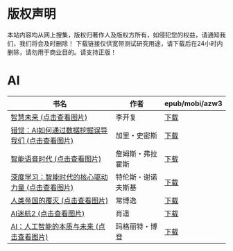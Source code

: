 # 版权声明

本站内容均从网上搜集，版权归著作人及版权方所有，如侵犯您的权益，请通知我们，我们将会及时删除！ 下载链接仅供宽带测试研究用途，请下载后在24小时内删除，请勿用于商业目的。请支持正版！

# AI

| 书名 | 作者 | epub/mobi/azw3 |
| --- | --- | --- |
| [智慧未来 (点击查看图片)](https://www.dushupai.com/attachment/2024/06/11/db500397b72ca7f0.jpg) | 李开复 | [下载](https://url89.ctfile.com/f/31084289-1375513735-fe1296?p=8866) |
| [错觉：AI如何通过数据挖掘误导我们 (点击查看图片)](https://www.dushupai.com/attachment/2024/06/10/3ba67076cc0ad2fa.jpg) | 加里・史密斯 | [下载](https://url89.ctfile.com/f/31084289-1357000357-8a60cf?p=8866) |
| [智能语音时代 (点击查看图片)](https://www.dushupai.com/attachment/2024/06/09/3a2c1c91e6936b25.jpg) | 詹姆斯・弗拉霍斯 | [下载](https://url89.ctfile.com/f/31084289-1356982510-7f3725?p=8866) |
| [深度学习：智能时代的核心驱动力量 (点击查看图片)](https://www.dushupai.com/attachment/2024/06/05/447ab4b57e39bfd1.jpg) | 特伦斯・谢诺夫斯基 | [下载](https://url89.ctfile.com/f/31084289-1357029667-77e164?p=8866) |
| [人类帝国的覆灭 (点击查看图片)](https://www.dushupai.com/attachment/2024/06/05/33fa6e259172e9a2.jpg) | 常博逸 | [下载](https://url89.ctfile.com/f/31084289-1357029106-bc38be?p=8866) |
| [AI迷航2 (点击查看图片)](https://www.dushupai.com/attachment/2024/06/04/107ebdba8d778f65.jpg) | 肖遥 | [下载](https://url89.ctfile.com/f/31084289-1357023982-655d95?p=8866) |
| [AI：人工智能的本质与未来 (点击查看图片)](https://www.dushupai.com/attachment/2024/06/02/176ea69e061e7286.jpg) | 玛格丽特・博登 | [下载](https://url89.ctfile.com/f/31084289-1357011793-7233e8?p=8866) |

